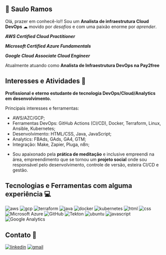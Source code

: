 
## 🧐 Saulo Ramos
Olá, prazer em conhecê-lo!! Sou um **Analista de infraestrutura Cloud DevOps** ☁ movido por *desafios* e com uma paixão enorme por *aprender*.

***AWS Certified Cloud Practitioner***

***Microsoft Certified Azure Fundamentals***

***Google Cloud Associate Cloud Engineer***

Atualmente atuando como **Analista de Infraestrutura DevOps na Pay2free**

## Interesses e Atividades 📝

**Profissional e eterno estudante de tecnologia DevOps/Cloud/Analytics em desenvolvimento.**

Principais interesses e ferramentas:
- AWS/AZC/GCP;
- Ferramentas DevOps: GitHub Actions (CI/CD), Docker, Terraform, Linux, Ansible, Kubernetes;
- Desenvolvimento: HTML/CSS, Java, JavaScript;
- Analytics: FBAds, GAds, GA4, GTM;
- Integração: Make, Zapier, Pluga, n8n;

* Sou apaixonado pela **prática de meditação** e inclusive empreendi na área, empreendimento que se tornou um **projeto social** onde sou responsável pelo desenvolvimento, controle de versão, esteira CI/CD e gestão.

## Tecnologias e Ferramentas com alguma experiência 💻

![aws](https://img.shields.io/badge/Amazon_AWS-FF9900?style=for-the-badge&logo=amazonaws&logoColor=white)       ![gcp](https://img.shields.io/badge/Google_Cloud-4285F4?style=for-the-badge&logo=google-cloud&logoColor=white)      ![terraform](https://img.shields.io/badge/Terraform-7B42BC?style=for-the-badge&logo=terraform&logoColor=white)          ![java](https://img.shields.io/badge/Java-ED8B00?style=for-the-badge&logo=java&logoColor=white)         ![docker](https://img.shields.io/badge/Docker-2CA5E0?style=for-the-badge&logo=docker&logoColor=white)       ![kubernetes](https://img.shields.io/badge/kubernetes-326ce5.svg?&style=for-the-badge&logo=kubernetes&logoColor=white)       ![html](https://img.shields.io/badge/HTML-239120?style=for-the-badge&logo=html5&logoColor=white)       ![css](https://img.shields.io/badge/CSS3-1572B6?style=for-the-badge&logo=css3&logoColor=white)       ![Microsoft Azure](https://img.shields.io/badge/Microsoft_Azure-0089D6?style=for-the-badge&logo=microsoft-azure&logoColor=white)      ![GitHub](https://img.shields.io/badge/GitHub-100000?style=for-the-badge&logo=github&logoColor=white)       ![Tekton](https://img.shields.io/badge/Tekton-FD495C.svg?style=for-the-badge&logo=Tekton&logoColor=white)          ![ubuntu](https://img.shields.io/badge/Ubuntu-E95420?style=for-the-badge&logo=ubuntu&logoColor=white)          ![javascript](https://img.shields.io/badge/JavaScript-F7DF1E?style=for-the-badge&logo=javascript&logoColor=black)        ![Google Analytics](https://img.shields.io/badge/Google%20Analytics-E37400?style=for-the-badge&logo=google%20analytics&logoColor=white)      
 
##  Contato 📱
[![linkedin](https://img.shields.io/badge/linkedin-0A66C2?style=for-the-badge&logo=linkedin&logoColor=white)](https://www.linkedin.com/in/saulooramos/)     [![gmail](https://img.shields.io/badge/Gmail-D14836?style=for-the-badge&logo=gmail&logoColor=white)](https://mailto:saulooramos@gmail.com)

